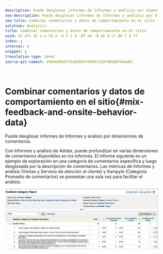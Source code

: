 ```yaml
---
description: Puede desglosar informes de Informes y análisis por dimensiones de comentarios.
seo-description: Puede desglosar informes de Informes y análisis por dimensiones de comentarios.
seo-title: Combinar comentarios y datos de comportamiento en el sitio
solution: Analytics
title: Combinar comentarios y datos de comportamiento en el sitio
uuid: 41 dfc 92 c-e 74 e -4 f 1 d -87 eb -8 eb 9 cf 86 f 8 ff
index: y
internal: n
snippet: y
translation-type: tm+mt
source-git-commit: e96de98b3176a05654fdf697210f992b0fd4adb1

---
```



# Combinar comentarios y datos de comportamiento en el sitio{#mix-feedback-and-onsite-behavior-data}

Puede desglosar informes de Informes y análisis por dimensiones de comentarios.

Con Informes y análisis de Adobe, puede profundizar en varias dimensiones de comentarios disponibles en los informes. El informe siguiente es un ejemplo de exploración en una categoría de comentarios específica y luego desglosada por la descripción de comentarios. Las métricas de Informes y análisis (Visitas y Servicio de atención al cliente) y Kampyle (Categoría Promedio de comentarios) se presentan una sola vez para facilitar el análisis.

![](assets/feedback_category_report.png)

